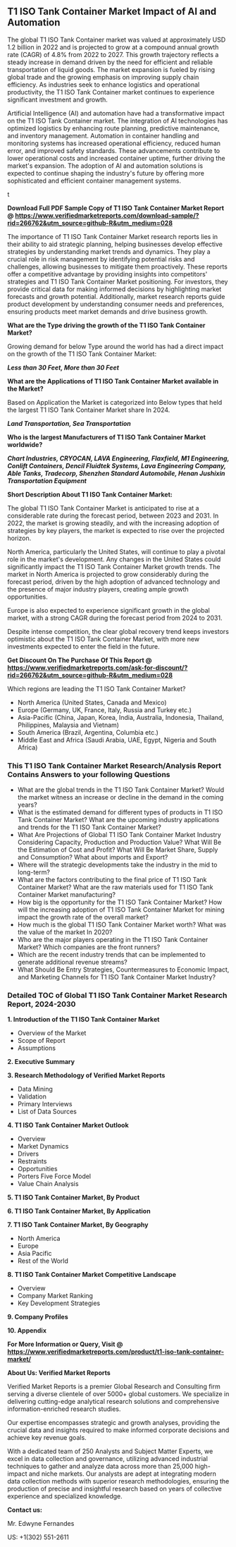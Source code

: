 <h2>T1 ISO Tank Container Market Impact of AI and Automation</h2><p>The global T1 ISO Tank Container market was valued at approximately USD 1.2 billion in 2022 and is projected to grow at a compound annual growth rate (CAGR) of 4.8% from 2022 to 2027. This growth trajectory reflects a steady increase in demand driven by the need for efficient and reliable transportation of liquid goods. The market expansion is fueled by rising global trade and the growing emphasis on improving supply chain efficiency. As industries seek to enhance logistics and operational productivity, the T1 ISO Tank Container market continues to experience significant investment and growth.</p><p>Artificial Intelligence (AI) and automation have had a transformative impact on the T1 ISO Tank Container market. The integration of AI technologies has optimized logistics by enhancing route planning, predictive maintenance, and inventory management. Automation in container handling and monitoring systems has increased operational efficiency, reduced human error, and improved safety standards. These advancements contribute to lower operational costs and increased container uptime, further driving the market's expansion. The adoption of AI and automation solutions is expected to continue shaping the industry's future by offering more sophisticated and efficient container management systems.</p>t</p><p id="" class=""><strong>Download Full PDF Sample Copy of T1 ISO Tank Container Market Report @ <a href="https://www.verifiedmarketreports.com/download-sample/?rid=266762&utm_source=github-R&utm_medium=028" target="_blank">https://www.verifiedmarketreports.com/download-sample/?rid=266762&utm_source=github-R&utm_medium=028</a></strong></p><p>The importance of&nbsp;T1 ISO Tank Container Market research reports lies in their ability to aid strategic planning, helping businesses develop effective strategies by understanding market trends and dynamics. They play a crucial role in risk management by identifying potential risks and challenges, allowing businesses to mitigate them proactively. These reports offer a competitive advantage by providing insights into competitors' strategies and T1 ISO Tank Container Market positioning. For investors, they provide critical data for making informed decisions by highlighting market forecasts and growth potential. Additionally, market research reports guide product development by understanding consumer needs and preferences, ensuring products meet market demands and drive business growth.</p><p><strong>What are the&nbsp;Type driving the growth of the T1 ISO Tank Container Market?</strong></p><p id="" class="">Growing demand for below Type around the world has had a direct impact on the growth of the T1 ISO Tank Container Market:</p><em><strong>Less than 30 Feet, More than 30 Feet</strong></em></p><strong>What are the&nbsp;Applications&nbsp;of T1 ISO Tank Container Market available in the Market?</strong></p><p id="" class="">Based on Application the Market is categorized into Below types that held the largest T1 ISO Tank Container Market share In 2024.</p><em><strong>Land Transportation, Sea Transportation</strong></em></p><strong>Who is the largest Manufacturers of T1 ISO Tank Container Market worldwide?</strong></p><p><em><strong>Chart Industries, CRYOCAN, LAVA Engineering, Flaxfield, M1 Engineering, Conlift Containers, Dencil Fluidtek Systems, Lava Engineering Company, Able Tanks, Tradecorp, Shenzhen Standard Automobile, Henan Jushixin Transportation Equipment</strong></em></p><p id="" class=""><strong>Short Description About T1 ISO Tank Container Market:</strong></p><p>The global T1 ISO Tank Container Market is anticipated to rise at a considerable rate during the forecast period, between 2023 and 2031. In 2022, the market is growing steadily, and with the increasing adoption of strategies by key players, the market is expected to rise over the projected horizon.</p><p>North America, particularly the United States, will continue to play a pivotal role in the market's development. Any changes in the United States could significantly impact the T1 ISO Tank Container Market growth trends. The market in North America is projected to grow considerably during the forecast period, driven by the high adoption of advanced technology and the presence of major industry players, creating ample growth opportunities.</p><p>Europe is also expected to experience significant growth in the global market, with a strong CAGR during the forecast period from 2024 to 2031.</p><p>Despite intense competition, the clear global recovery trend keeps investors optimistic about the T1 ISO Tank Container Market, with more new investments expected to enter the field in the future.</p><p id="" class=""><strong>Get Discount On The Purchase Of This Report @ <a href="https://www.verifiedmarketreports.com/ask-for-discount/?rid=266762&utm_source=github-R&utm_medium=028" target="_blank">https://www.verifiedmarketreports.com/ask-for-discount/?rid=266762&utm_source=github-R&utm_medium=028</a></strong></p>Which regions are leading the T1 ISO Tank Container Market?</p><ul><li>North America (United States, Canada and Mexico)</li><li>Europe (Germany, UK, France, Italy, Russia and Turkey etc.)</li><li>Asia-Pacific (China, Japan, Korea, India, Australia, Indonesia, Thailand, Philippines, Malaysia and Vietnam)</li><li>South America (Brazil, Argentina, Columbia etc.)</li><li>Middle East and Africa (Saudi Arabia, UAE, Egypt, Nigeria and South Africa)</li></ul><h3 id="" class="">This T1 ISO Tank Container Market Research/Analysis Report Contains Answers to your following Questions</h3><ul><li>What are the global trends in the T1 ISO Tank Container Market? Would the market witness an increase or decline in the demand in the coming years?</li><li>What is the estimated demand for different types of products in T1 ISO Tank Container Market? What are the upcoming industry applications and trends for the T1 ISO Tank Container Market?</li><li>What Are Projections of Global T1 ISO Tank Container Market Industry Considering Capacity, Production and Production Value? What Will Be the Estimation of Cost and Profit? What Will Be Market Share, Supply and Consumption? What about imports and Export?</li><li>Where will the strategic developments take the industry in the mid to long-term?</li><li>What are the factors contributing to the final price of T1 ISO Tank Container Market? What are the raw materials used for T1 ISO Tank Container Market manufacturing?</li><li>How big is the opportunity for the T1 ISO Tank Container Market? How will the increasing adoption of T1 ISO Tank Container Market for mining impact the growth rate of the overall market?</li><li>How much is the global T1 ISO Tank Container Market worth? What was the value of the market In 2020?</li><li>Who are the major players operating in the T1 ISO Tank Container Market? Which companies are the front runners?</li><li>Which are the recent industry trends that can be implemented to generate additional revenue streams?</li><li>What Should Be Entry Strategies, Countermeasures to Economic Impact, and Marketing Channels for T1 ISO Tank Container Market Industry?</li></ul><h3 id="" class="">Detailed TOC of Global T1 ISO Tank Container Market Research Report, 2024-2030</h3><p id="" class=""><strong>1. Introduction of the T1 ISO Tank Container Market</strong></p><ul><li>Overview of the Market</li><li>Scope of Report</li><li>Assumptions</li></ul><p id="" class=""><strong>2. Executive Summary</strong></p><p id="" class=""><strong>3. Research Methodology of Verified Market Reports</strong></p><ul><li>Data Mining</li><li>Validation</li><li>Primary Interviews</li><li>List of Data Sources</li></ul><p id="" class=""><strong>4. T1 ISO Tank Container Market Outlook</strong></p><ul><li>Overview</li><li>Market Dynamics</li><li>Drivers</li><li>Restraints</li><li>Opportunities</li><li>Porters Five Force Model</li><li>Value Chain Analysis</li></ul><p id="" class=""><strong>5. T1 ISO Tank Container Market, By Product</strong></p><p id="" class=""><strong>6. T1 ISO Tank Container Market, By Application</strong></p><p id="" class=""><strong>7. T1 ISO Tank Container Market, By Geography</strong></p><ul><li>North America</li><li>Europe</li><li>Asia Pacific</li><li>Rest of the World</li></ul><p id="" class=""><strong>8. T1 ISO Tank Container Market Competitive Landscape</strong></p><ul><li>Overview</li><li>Company Market Ranking</li><li>Key Development Strategies</li></ul><p id="" class=""><strong>9. Company Profiles</strong></p><p id="" class=""><strong>10. Appendix</strong></p><p id="" class=""><strong>For More Information or Query, Visit @ <a href="https://www.verifiedmarketreports.com/product/t1-iso-tank-container-market/" target="_blank">https://www.verifiedmarketreports.com/product/t1-iso-tank-container-market/</a></strong></p><p id="" class=""><strong>About Us: Verified Market Reports</strong></p><p id="" class="">Verified Market Reports is a premier Global Research and Consulting firm serving a diverse clientele of over 5000+ global customers. We specialize in delivering cutting-edge analytical research solutions and comprehensive information-enriched research studies.</p><p id="" class="">Our expertise encompasses strategic and growth analyses, providing the crucial data and insights required to make informed corporate decisions and achieve key revenue goals.</p><p id="" class="">With a dedicated team of 250 Analysts and Subject Matter Experts, we excel in data collection and governance, utilizing advanced industrial techniques to gather and analyze data across more than 25,000 high-impact and niche markets. Our analysts are adept at integrating modern data collection methods with superior research methodologies, ensuring the production of precise and insightful research based on years of collective experience and specialized knowledge.</p><p id="" class=""><strong>Contact us:</strong></p><p id="" class="">Mr. Edwyne Fernandes</p><p id="" class="">US: +1(302) 551-2611</p>